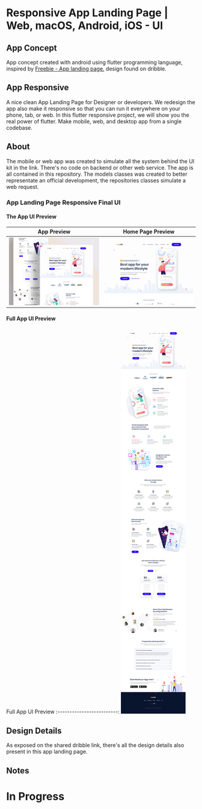 # Responsive App Landing Page | Web, macOS, Android, iOS - UI

## App Concept
App concept created with android using flutter programming language, inspired by [Freebie - App landing page.](https://dribbble.com/shots/8641810-Freebie-App-landing-page) design found on dribble.

## App Responsive
A nice clean App Landing Page for Designer or developers.
We redesign the app also make it responsive so that you can run it everywhere on your phone, tab, or web. In this flutter responsive project, we will show you the real power of flutter. Make mobile, web, and desktop app from a single codebase.

## About
The mobile or web app was created to simulate all the system behind the UI kit in the link. There's no code on backend or other web service. The app is all contained in this repository. The models classes was created to better representate an official development, the repositories classes simulate a web request.

### App Landing Page Responsive Final UI

#### The App UI Preview

App Preview           |      Home Page Preview
:-------------------------:|:-------------------------:
![](assets/screenshots/app_preview.png)  |  ![](assets/screenshots/app_preview_home.png)

#### Full App UI Preview
Full App UI Preview
:-------------------------:
![](assets/screenshots/full_app_preview.png.png)

## Design Details
As exposed on the shared dribble link, there's all the design details also present in this app landing page.

## Notes
In Progress
=======
